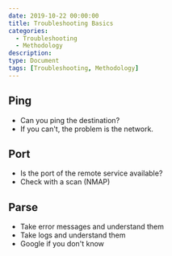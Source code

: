 ```yaml
---
date: 2019-10-22 00:00:00
title: Troubleshooting Basics
categories:
  - Troubleshooting
  - Methodology
description:
type: Document
tags: [Troubleshooting, Methodology]
---
```


## **Ping**

* Can you ping the destination?
* If you can't, the problem is the network.

## **Port**

* Is the port of the remote service available?
* Check with a scan (NMAP)

## **Parse**

* Take error messages and understand them
* Take logs and understand them
* Google if you don't know